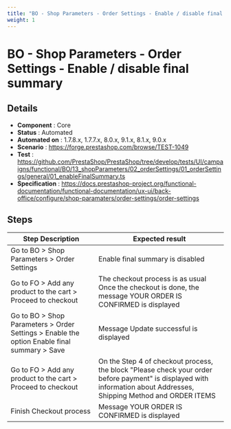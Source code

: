 ```yaml
---
title: "BO - Shop Parameters - Order Settings - Enable / disable final summary"
weight: 1
---
```


# BO - Shop Parameters - Order Settings - Enable / disable final summary
## Details
* **Component** : Core
* **Status** : Automated
* **Automated on** : 1.7.8.x, 1.7.7.x, 8.0.x, 9.1.x, 8.1.x, 9.0.x
* **Scenario** : https://forge.prestashop.com/browse/TEST-1049
* **Test** : https://github.com/PrestaShop/PrestaShop/tree/develop/tests/UI/campaigns/functional/BO/13_shopParameters/02_orderSettings/01_orderSettings/general/01_enableFinalSummary.ts
* **Specification** : https://docs.prestashop-project.org/functional-documentation/functional-documentation/ux-ui/back-office/configure/shop-paramaters/order-settings/order-settings

## Steps
| Step Description | Expected result |
| ----- | ----- |
| Go to BO > Shop Parameters > Order Settings | Enable final summary is disabled |
| Go to FO > Add any product to the cart > Proceed to checkout | The checkout process is as usual<br>Once the checkout is done, the message YOUR ORDER IS CONFIRMED is displayed |
| Go to BO > Shop Parameters > Order Settings > Enable the option Enable final summary > Save | Message Update successful is displayed |
| Go to FO > Add any product to the cart > Proceed to checkout | On the Step 4 of checkout process, the block "Please check your order before payment" is displayed with information about Addresses, Shipping Method and ORDER ITEMS |
| Finish Checkout process | Message YOUR ORDER IS CONFIRMED is displayed |
